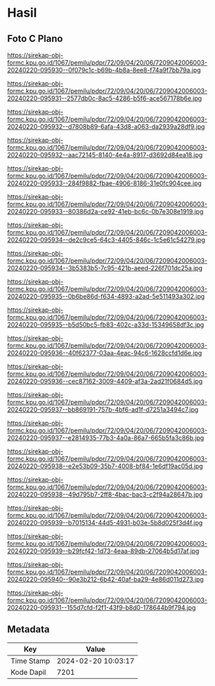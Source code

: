 # Hasil

## Foto C Plano

https://sirekap-obj-formc.kpu.go.id/1067/pemilu/pdpr/72/09/04/20/06/7209042006003-20240220-095930--0f079c1c-b69b-4b8a-8ee8-f74a9f7bb79a.jpg

https://sirekap-obj-formc.kpu.go.id/1067/pemilu/pdpr/72/09/04/20/06/7209042006003-20240220-095931--2577db0c-8ac5-4286-b5f6-ace567178b6e.jpg

https://sirekap-obj-formc.kpu.go.id/1067/pemilu/pdpr/72/09/04/20/06/7209042006003-20240220-095932--d7808b89-6afa-43d8-a063-da2939a28df9.jpg

https://sirekap-obj-formc.kpu.go.id/1067/pemilu/pdpr/72/09/04/20/06/7209042006003-20240220-095932--aac72145-8140-4e4a-8917-d3692d84ea18.jpg

https://sirekap-obj-formc.kpu.go.id/1067/pemilu/pdpr/72/09/04/20/06/7209042006003-20240220-095933--284f9882-fbae-4906-8186-31e0fc904cee.jpg

https://sirekap-obj-formc.kpu.go.id/1067/pemilu/pdpr/72/09/04/20/06/7209042006003-20240220-095933--80386d2a-ce92-41eb-bc6c-0b7e308e1919.jpg

https://sirekap-obj-formc.kpu.go.id/1067/pemilu/pdpr/72/09/04/20/06/7209042006003-20240220-095934--de2c9ce5-64c3-4405-846c-1c5e61c54279.jpg

https://sirekap-obj-formc.kpu.go.id/1067/pemilu/pdpr/72/09/04/20/06/7209042006003-20240220-095934--3b5383b5-7c95-421b-aeed-226f701dc25a.jpg

https://sirekap-obj-formc.kpu.go.id/1067/pemilu/pdpr/72/09/04/20/06/7209042006003-20240220-095935--0b6be86d-f634-4893-a2ad-5e511493a302.jpg

https://sirekap-obj-formc.kpu.go.id/1067/pemilu/pdpr/72/09/04/20/06/7209042006003-20240220-095935--b5d50bc5-fb83-402c-a33d-15349658df3c.jpg

https://sirekap-obj-formc.kpu.go.id/1067/pemilu/pdpr/72/09/04/20/06/7209042006003-20240220-095936--40f62377-03aa-4eac-94c6-1628ccfd1d6e.jpg

https://sirekap-obj-formc.kpu.go.id/1067/pemilu/pdpr/72/09/04/20/06/7209042006003-20240220-095936--cec87162-3009-4409-af3a-2ad21f0684d5.jpg

https://sirekap-obj-formc.kpu.go.id/1067/pemilu/pdpr/72/09/04/20/06/7209042006003-20240220-095937--bb869191-757b-4bf6-ad1f-d7251a3494c7.jpg

https://sirekap-obj-formc.kpu.go.id/1067/pemilu/pdpr/72/09/04/20/06/7209042006003-20240220-095937--e2814935-77b3-4a0a-86a7-665b5fa3c86b.jpg

https://sirekap-obj-formc.kpu.go.id/1067/pemilu/pdpr/72/09/04/20/06/7209042006003-20240220-095938--e2e53b09-35b7-4008-bf84-1e6df19ac05d.jpg

https://sirekap-obj-formc.kpu.go.id/1067/pemilu/pdpr/72/09/04/20/06/7209042006003-20240220-095938--49d795b7-2ff8-4bac-bac3-c2f94a28647b.jpg

https://sirekap-obj-formc.kpu.go.id/1067/pemilu/pdpr/72/09/04/20/06/7209042006003-20240220-095939--b7015134-44d5-4931-b03e-5b8d025f3d4f.jpg

https://sirekap-obj-formc.kpu.go.id/1067/pemilu/pdpr/72/09/04/20/06/7209042006003-20240220-095939--b29fcf42-1d73-4eaa-89db-27064b5d17af.jpg

https://sirekap-obj-formc.kpu.go.id/1067/pemilu/pdpr/72/09/04/20/06/7209042006003-20240220-095940--90e3b212-6b42-40af-ba29-4e86d011d273.jpg

https://sirekap-obj-formc.kpu.go.id/1067/pemilu/pdpr/72/09/04/20/06/7209042006003-20240220-095931--155d7cfd-f2f1-43f9-b8d0-178644b9f794.jpg


## Metadata

| Key        | Value               |
| ---------- | ------------------- |
| Time Stamp | 2024-02-20 10:03:17 |
| Kode Dapil | 7201                |



